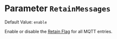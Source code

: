 # Parameter `RetainMessages`
Default Value: `enable`

Enable or disable the [Retain Flag](https://www.hivemq.com/blog/mqtt-essentials-part-8-retained-messages/) for all MQTT entries.
